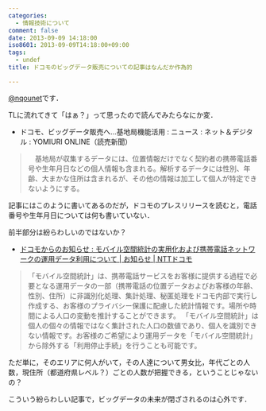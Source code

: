 ```yaml
---
categories:
  - 情報技術について
comment: false
date: 2013-09-09 14:18:00
iso8601: 2013-09-09T14:18:00+09:00
tags:
  - undef
title: ドコモのビッグデータ販売についての記事はなんだか作為的

---
```


<p><a href="https://twitter.com/nqounet">@nqounet</a>です．</p>

<p>TLに流れてきて「はぁ？」って思ったので読んでみたらなにか変．</p>

<ul><li>ドコモ、ビッグデータ販売へ…基地局機能活用 : ニュース : ネット＆デジタル : YOMIURI ONLINE（読売新聞）</li></ul>

<blockquote><p>　基地局が収集するデータには、位置情報だけでなく契約者の携帯電話番号や生年月日などの個人情報も含まれる。解析するデータには性別、年齢、大まかな住所は含まれるが、その他の情報は加工して個人が特定できないようにする。</p></blockquote>

<p>記事にはこのように書いてあるのだが，ドコモのプレスリリースを読むと，電話番号や生年月日については何も書いていない．</p>

<p>前半部分は紛らわしいのではないか？</p>

<ul><li><a href="https://www.nttdocomo.co.jp/info/notice/page/130906_00.html">ドコモからのお知らせ : モバイル空間統計の実用化および携帯電話ネットワークの運用データ利用について | お知らせ | NTTドコモ</a></li></ul>

<blockquote><p>「モバイル空間統計」は、携帯電話サービスをお客様に提供する過程で必要となる運用データの一部（携帯電話の位置データおよびお客様の年齢、性別、住所）に非識別化処理、集計処理、秘匿処理をドコモ内部で実行し作成する、お客様のプライバシー保護に配慮した統計情報です。場所や時間による人口の変動を推計することができます。 「モバイル空間統計」は個人の個々の情報ではなく集計された人口の数値であり、個人を識別できない情報です。お客様のご希望により運用データを「モバイル空間統計」から除外する「利用停止手続」を行うことも可能です。</p></blockquote>

<p>ただ単に，そのエリアに何人がいて，その人達について男女比，年代ごとの人数，現住所（都道府県レベル？）ごとの人数が把握できる，ということじゃないの？</p>

<p>こういう紛らわしい記事で，ビッグデータの未来が閉ざされるのは心外です．</p>
    	